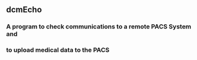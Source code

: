 ## dcmEcho
### A program to check communications to a remote PACS System and
### to upload medical data to the PACS